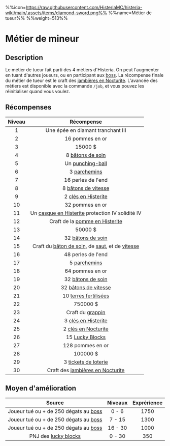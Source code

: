 %%icon=https://raw.githubusercontent.com/HisteriaMC/histeria-wiki/main/.assets/items/diamond-sword.png%%
%%name=Métier de tueur%%
%%weight=513%%

# Métier de mineur
## Description
Le métier de tueur fait parti des 4 métiers d'Histeria. On peut l'augmenter en tuant d'autres joueurs, ou en participant aux [boss](https://histeria.fr/wiki/6-boss).
La récompense finale du métier de tueur est le craft des [jambières en Nocturite](https://histeria.fr/wiki/2-equipement/nocturite-armor).
L'avancée des métiers est disponible avec la commande `/job`, et vous pouvez les réinitialiser quand vous voulez.

## Récompenses

| Niveau | Récompense |
|:---:|:---:|
| 1 | Une épée en diamant tranchant III |
| 2 | 16 pommes en or |
| 3 | 15000 $ |
| 4 | 8 [bâtons de soin](https://histeria.fr/wiki/3-2-utilitaire-pvp/heal-stick) |
| 5 | Un [punching-ball](https://histeria.fr/wiki/3-2-utilitaire-pvp/punching-ball) |
| 6 | 3 [parchemins](https://histeria.fr/wiki/6-enchantements/forge-note) |
| 7 | 16 perles de l'end |
| 8 | 8 [bâtons de vitesse](https://histeria.fr/wiki/3-2-utilitaire-pvp/speed-stick) |
| 9 | 2 [clés en Histerite](https://histeria.fr/wiki/3-1-utilitaire-principal/histerite-key) |
| 10 | 32 pommes en or |
| 11 | Un [casque en Histerite](https://histeria.fr/wiki/2-equipement/histerite-helmet) protection IV solidité IV |
| 12 | Craft de la [pomme en Histerite](https://histeria.fr/wiki/3-2-utilitaire-pvp/histerite-apple) |
| 13 | 50000 $ |
| 14 | 32 [bâtons de soin](https://histeria.fr/wiki/3-2-utilitaire-pvp/heal-stick) |
| 15 | Craft du [bâton de soin](https://histeria.fr/wiki/3-2-utilitaire-pvp/heal-stick), de [saut](https://histeria.fr/wiki/3-2-utilitaire-pvp/jump-stick), et de [vitesse](https://histeria.fr/wiki/3-2-utilitaire-pvp/speed-stick) |
| 16 | 48 perles de l'end |
| 17 | 5 [parchemins](https://histeria.fr/wiki/6-enchantements/forge-note) |
| 18 | 64 pommes en or |
| 19 | 32 [bâtons de soin](https://histeria.fr/wiki/3-2-utilitaire-pvp/heal-stick) |
| 20 | 32 [bâtons de vitesse](https://histeria.fr/wiki/3-2-utilitaire-pvp/speed-stick) |
| 21 | 10 [terres fertilisées](https://histeria.fr/wiki/3-3-utilitaire-base/fertilized-dirt) |
| 22 | 750000 $ |
| 23 | Craft du [grappin](https://histeria.fr/wiki/2-equipement/grapnel) |
| 24 | 3 [clés en Histerite](https://histeria.fr/wiki/3-1-utilitaire-principal/histerite-key) |
| 25 | 2 [clés en Nocturite](https://histeria.fr/wiki/3-1-utilitaire-principal/nocturite-key) |
| 26 | 15 [Lucky Blocks](https://histeria.fr/wiki/3-1-utilitaire-principal/lucky-block) |
| 27 | 128 pommes en or |
| 28 | 100000 $ |
| 29 | 3 [tickets de loterie](https://histeria.fr/wiki/3-1-utilitaire-principal/lottery-ticket) |
| 30 | Craft des [jambières en Nocturite](https://histeria.fr/wiki/2-equipement/nocturite-leggings) |

## Moyen d'amélioration

| Source | Niveaux | Exprérience |
|:---:|:---:|:---:|
| Joueur tué ou + de 250 dégats au [boss](https://histeria.fr/wiki/7-boss) | 0 - 6 | 1750 |
| Joueur tué ou + de 250 dégats au [boss](https://histeria.fr/wiki/7-boss) | 7 - 15 | 1300 |
| Joueur tué ou + de 250 dégats au [boss](https://histeria.fr/wiki/7-boss) | 16 - 30 | 1000 |
| PNJ des [lucky blocks](https://histeria.fr/wiki/3-1-utilitaire-principal/lucky-block) | 0 - 30 | 350 |
